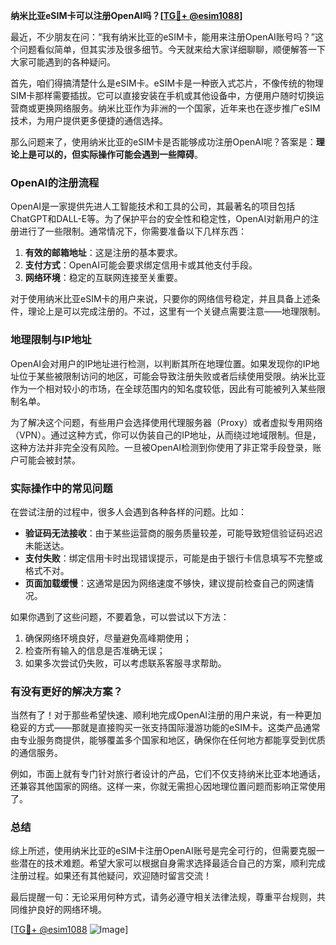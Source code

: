 **纳米比亚eSIM卡可以注册OpenAI吗？[[TG💪+ @esim1088](https://t.me/s/esim1088)]**

最近，不少朋友在问：“我有纳米比亚的eSIM卡，能用来注册OpenAI账号吗？”这个问题看似简单，但其实涉及很多细节。今天就来给大家详细聊聊，顺便解答一下大家可能遇到的各种疑问。

首先，咱们得搞清楚什么是eSIM卡。eSIM卡是一种嵌入式芯片，不像传统的物理SIM卡那样需要插拔。它可以直接安装在手机或其他设备中，方便用户随时切换运营商或更换网络服务。纳米比亚作为非洲的一个国家，近年来也在逐步推广eSIM技术，为用户提供更多便捷的通信选择。

那么问题来了，使用纳米比亚的eSIM卡是否能够成功注册OpenAI呢？答案是：**理论上是可以的，但实际操作可能会遇到一些障碍**。

### OpenAI的注册流程

OpenAI是一家提供先进人工智能技术和工具的公司，其最著名的项目包括ChatGPT和DALL-E等。为了保护平台的安全性和稳定性，OpenAI对新用户的注册进行了一些限制。通常情况下，你需要准备以下几样东西：

1. **有效的邮箱地址**：这是注册的基本要求。
2. **支付方式**：OpenAI可能会要求绑定信用卡或其他支付手段。
3. **网络环境**：稳定的互联网连接至关重要。

对于使用纳米比亚eSIM卡的用户来说，只要你的网络信号稳定，并且具备上述条件，理论上是可以完成注册的。不过，这里有一个关键点需要注意——地理限制。

### 地理限制与IP地址

OpenAI会对用户的IP地址进行检测，以判断其所在地理位置。如果发现你的IP地址位于某些被限制访问的地区，可能会导致注册失败或者后续使用受限。纳米比亚作为一个相对较小的市场，在全球范围内的知名度较低，因此有可能被列入某些限制名单。

为了解决这个问题，有些用户会选择使用代理服务器（Proxy）或者虚拟专用网络（VPN）。通过这种方式，你可以伪装自己的IP地址，从而绕过地域限制。但是，这种方法并非完全没有风险。一旦被OpenAI检测到你使用了非正常手段登录，账户可能会被封禁。

### 实际操作中的常见问题

在尝试注册的过程中，很多人会遇到各种各样的问题。比如：

- **验证码无法接收**：由于某些运营商的服务质量较差，可能导致短信验证码迟迟未能送达。
- **支付失败**：绑定信用卡时出现错误提示，可能是由于银行卡信息填写不完整或格式不对。
- **页面加载缓慢**：这通常是因为网络速度不够快，建议提前检查自己的网速情况。

如果你遇到了这些问题，不要着急，可以尝试以下方法：

1. 确保网络环境良好，尽量避免高峰期使用；
2. 检查所有输入的信息是否准确无误；
3. 如果多次尝试仍失败，可以考虑联系客服寻求帮助。

### 有没有更好的解决方案？

当然有了！对于那些希望快速、顺利地完成OpenAI注册的用户来说，有一种更加稳妥的方式——那就是直接购买一张支持国际漫游功能的eSIM卡。这类产品通常由专业服务商提供，能够覆盖多个国家和地区，确保你在任何地方都能享受到优质的通信服务。

例如，市面上就有专门针对旅行者设计的产品，它们不仅支持纳米比亚本地通话，还兼容其他国家的网络。这样一来，你就无需担心因地理位置问题而影响正常使用了。

### 总结

综上所述，使用纳米比亚的eSIM卡注册OpenAI账号是完全可行的，但需要克服一些潜在的技术难题。希望大家可以根据自身需求选择最适合自己的方案，顺利完成注册过程。如果还有其他疑问，欢迎随时留言交流！

最后提醒一句：无论采用何种方式，请务必遵守相关法律法规，尊重平台规则，共同维护良好的网络环境。

[[TG💪+ @esim1088](https://t.me/s/esim1088) ![Image](https://i.postimg.cc/4NQfJmqS/Snipaste-2025-05-13-00-14-12.png)]